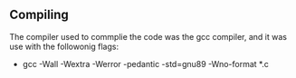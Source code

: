 ## Compiling
The compiler used to commplie the code was the gcc compiler, and it was use with the followonig flags:
- gcc -Wall -Wextra -Werror -pedantic -std=gnu89 -Wno-format *.c
